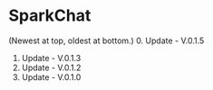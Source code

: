 # SparkChat
(Newest at top, oldest at bottom.)
0. Update - V.0.1.5
1. Update - V.0.1.3
2. Update - V.0.1.2
3. Update - V.0.1.0
